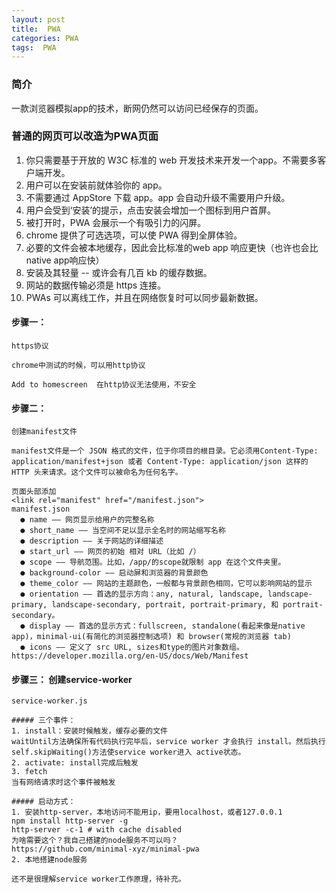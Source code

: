 ```yaml
---
layout: post
title:  PWA
categories: PWA
tags:  PWA
---
```

### 简介
一款浏览器模拟app的技术，断网仍然可以访问已经保存的页面。

### 普通的网页可以改造为PWA页面
  1. 你只需要基于开放的 W3C 标准的 web 开发技术来开发一个app。不需要多客户端开发。
  2. 用户可以在安装前就体验你的 app。
  3. 不需要通过 AppStore 下载 app。app 会自动升级不需要用户升级。
  4. 用户会受到‘安装’的提示，点击安装会增加一个图标到用户首屏。
  5. 被打开时，PWA 会展示一个有吸引力的闪屏。
  6. chrome 提供了可选选项，可以使 PWA 得到全屏体验。
  7. 必要的文件会被本地缓存，因此会比标准的web app 响应更快（也许也会比native app响应快）
  8. 安装及其轻量 -- 或许会有几百 kb 的缓存数据。
  9. 网站的数据传输必须是 https 连接。
  10. PWAs 可以离线工作，并且在网络恢复时可以同步最新数据。

#### 步骤一：
	https协议

	chrome中测试的时候，可以用http协议

	Add to homescreen  在http协议无法使用，不安全

#### 步骤二：
	创建manifest文件

	manifest文件是一个 JSON 格式的文件，位于你项目的根目录。它必须用Content-Type: application/manifest+json 或者 Content-Type: application/json 这样的 HTTP 头来请求。这个文件可以被命名为任何名字。

	页面头部添加
	<link rel="manifest" href="/manifest.json">
	manifest.json
	  ● name —— 网页显示给用户的完整名称
	  ● short_name —— 当空间不足以显示全名时的网站缩写名称
	  ● description —— 关于网站的详细描述
	  ● start_url —— 网页的初始 相对 URL（比如 /）
	  ● scope —— 导航范围。比如，/app/的scope就限制 app 在这个文件夹里。
	  ● background-color —— 启动屏和浏览器的背景颜色
	  ● theme_color —— 网站的主题颜色，一般都与背景颜色相同，它可以影响网站的显示
	  ● orientation —— 首选的显示方向：any, natural, landscape, landscape-primary, landscape-secondary, portrait, portrait-primary, 和 portrait-secondary。
	  ● display —— 首选的显示方式：fullscreen, standalone(看起来像是native app)，minimal-ui(有简化的浏览器控制选项) 和 browser(常规的浏览器 tab)
	  ● icons —— 定义了 src URL, sizes和type的图片对象数组。
	https://developer.mozilla.org/en-US/docs/Web/Manifest

#### 步骤三： 创建service-worker
	service-worker.js

	##### 三个事件：
	1. install：安装时候触发，缓存必要的文件
	waitUntil方法确保所有代码执行完毕后，service worker 才会执行 install。然后执行 self.skipWaiting()方法使service worker进入 active状态。
	2. activate: install完成后触发
	3. fetch
	当有网络请求时这个事件被触发

	##### 启动方式：
	1. 安装http-server，本地访问不能用ip，要用localhost，或者127.0.0.1
	npm install http-server -g
	http-server -c-1 # with cache disabled
	为啥需要这个？我自己搭建的node服务不可以吗？
	https://github.com/minimal-xyz/minimal-pwa
	2. 本地搭建node服务
	
	还不是很理解service worker工作原理，待补充。